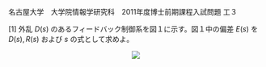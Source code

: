 名古屋大学　大学院情報学研究科　2011年度博士前期課程入試問題 工３

\[1] 外乱 $D(s)$ のあるフィードバック制御系を図１に示す。図１中の偏差 $E(s)$ を $D(s), R(s)$ および $s$ の式として求めよ。

<p align="center">
    <img src="https://gcdnb.pbrd.co/images/KJxOydzvxOl4.png?o=1"/>
</p>
